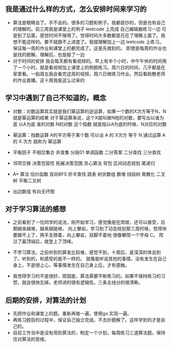 ## 我是通过什么样的方式，怎么安排时间来学习的
-  算法是眼睛会了。手不会的。很多的习题和例子。我都是抄的，但是也有自己的理解的。前三周我是课堂上的例子 leetcode  上完成 自己编辑器练习一边
可是到了后面，感觉时间不够用了。觉得时间大多数都是花在了理解上面了。我想不能这样的。要不就跟不上进度了。我就理解加上一边 leetcode 上练习。保证每一周的作业和课堂上的都完成了。这是先做到的。
即使是每周的作业也是找的题解。理解后，也是敲了一边
- 对于时间的安排 我会每天都有看视频的。早上有半个小时，中午午休的时间用了一个小时。就是看视频加上课堂上的例题练习。周六日的时间，几乎都是在家里看。一般周五我会看完这周的视频，周六日做练习作业。然后看助教老师的作业直播。这十周我是这么过来的
## 学习中遇到了自己不知道的，概念
- 对数：对数运算其实就是我们幂运算的逆运算，如果一个数的X次方等于N，N就是幂运算的结果
    对于幂运算来说，这个X就叫做N他的对数，要写出以谁为底 以A为底 谁的对数 N的对数 这个指数
    就是指以A为底的时候，N对应的对数

- 幂运算：指数运算 A的平方等于某个数 可以设 A 的 X次方 等于 N 通过运算 A 的 X 次方 就称为 幂运算

- 平衡因子 不相交集合 并查集 分段01 单调函数 二分答案 二分查找 三分查找

- 邻项交换 决策包容性 拓展决策范围 贪心算法 背包 区间动态规划 尾递归

- A* 算法 估价函数 双向BFS 折半查找 跳表 树状数组 数堆 线段树 离散化 二叉树 平衡二叉树

- 出边数组 有向无环图 


## 对于学习算法的感想
- 之前看到了一位同学的说法，刚开始学习，感觉像是在爬坡，还可以接受，后期越来越难，越来越陡峭，
    向上攀岩，学习到了动态规划那三周时候，觉得快要跟不上了，两手支撑着，向上攀岩，双脚不着地
    很像攀爬一个字母 C。 爬过了最顶端后，就登上了顶峰。

- 不学习算法，之前听到的算发比较难，感觉不到，十周后，是深深的体会到了。听到的，和感受的是不一样的。
    就像是听说其他的事情，没有发生在自己身上，不是很上心，等事情发生在自己身上后，才有感触。

- 我觉得学习的不是很好，原因是，算法需要不断练习的。如果不保持练习的习惯，就会很快忘掉。老师讲的很有逻辑性。三条主线分的很清晰。

## 后期的安排，对算法的计划
- 先把作业和课堂上的题。重新再做一遍，使用go 实现一遍。
- 再练习题目的过程中，保证自己独立完成。不去抄题解了。这样学到的才是自己的。
- 目前工作当中是没有用到算法的，制定一个计划，每周练习三道算法题。保持住对算法的思维。